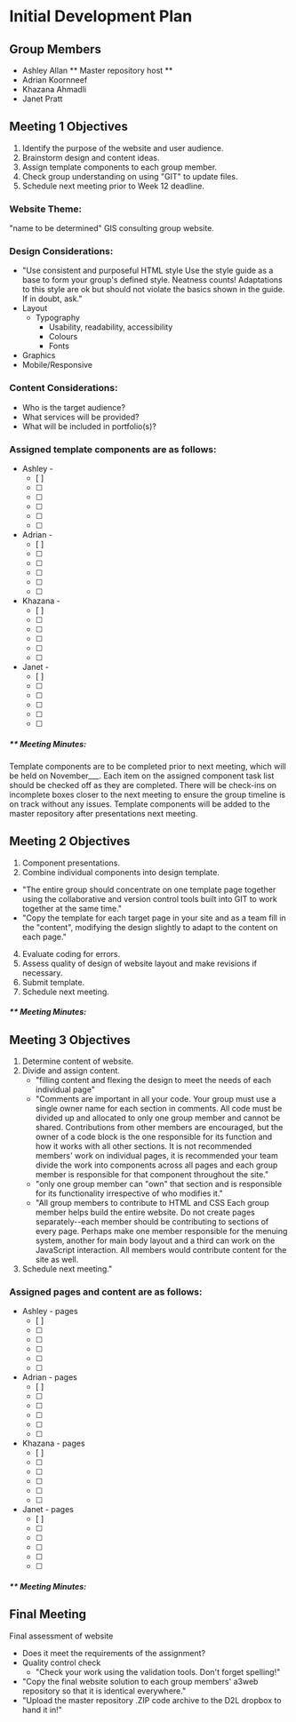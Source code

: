 # Initial Development Plan
## Group Members
- Ashley Allan ** Master repository host **
- Adrian Koornneef
- Khazana Ahmadli
- Janet Pratt

## Meeting 1 Objectives
1. Identify the purpose of the website and user audience.
2. Brainstorm design and content ideas.
3. Assign template components to each group member.
4. Check group understanding on using "GIT" to update files.
5. Schedule next meeting prior to Week 12 deadline.

### Website Theme:
"name to be determined" GIS consulting group website.

### Design Considerations:
- "Use consistent and purposeful HTML style
Use the style guide as a base to form your group's defined style. Neatness counts! Adaptations to this style are 
ok but should not violate the basics shown in the guide. If in doubt, ask."
- Layout
  - Typography
    - Usability, readability, accessibility
    - Colours
    - Fonts
- Graphics
- Mobile/Responsive

### Content Considerations:
- Who is the target audience?
- What services will be provided?
- What will be included in portfolio(s)?

### Assigned template components are as follows:
- Ashley - 
  - [ ]
  - [ ]
  - [ ]
  - [ ]
  - [ ]
  - [ ]
- Adrian - 
  - [ ]
  - [ ]
  - [ ]
  - [ ]
  - [ ]
  - [ ]
- Khazana - 
  - [ ]
  - [ ]
  - [ ]
  - [ ]
  - [ ]
  - [ ]
- Janet - 
  - [ ]
  - [ ]
  - [ ]
  - [ ]
  - [ ]
  - [ ]

##### ** Meeting Minutes:
Template components are to be completed prior to next meeting, which will be held on November___. Each item on the assigned component task list 
should be checked off as they are completed. There will be check-ins on incomplete boxes closer to the next meeting to ensure the group timeline 
is on track without any issues. Template components will be added to the master repository after presentations next meeting.


## Meeting 2 Objectives

1. Component presentations.
2. Combine individual components into design template.
  - "The entire group should concentrate on one template page together using the collaborative and 
version control tools built into GIT to work together at the same time."
  - "Copy the template for each target page in your site and as a team fill in the "content", modifying 
the design slightly to adapt to the content on each page."
4. Evaluate coding for errors.
5. Assess quality of design of website layout and make revisions if necessary.
6. Submit template.
7. Schedule next meeting.

##### ** Meeting Minutes:


## Meeting 3 Objectives
1. Determine content of website.
2. Divide and assign content.
    - "filling content and flexing the design to meet the needs of each individual page"
    - "Comments are important in all your code. Your group must use a single owner name for each section in comments. 
All code must be divided up and allocated to only one group member and cannot be shared. Contributions from other 
members are encouraged, but the owner of a code block is the one responsible for its function and how it works with 
all other sections. It is not recommended members' work on individual pages, it is recommended your team divide the 
work into components across all pages and each group member is responsible for that component throughout the site." 
    - "only one group member can "own" that section and is responsible for its functionality irrespective of who modifies it."
    - "All group members to contribute to HTML and CSS
Each group member helps build the entire website. Do not create pages separately--each member should be contributing 
to sections of every page. Perhaps make one member responsible for the menuing system, another for main body layout and 
a third can work on the JavaScript interaction. All members would contribute content for the site as well.
4. Schedule next meeting."

### Assigned pages and content are as follows:
- Ashley - pages
  - [ ]
  - [ ]
  - [ ]
  - [ ]
  - [ ]
  - [ ]
- Adrian - pages
  - [ ]
  - [ ]
  - [ ]
  - [ ]
  - [ ]
  - [ ]
- Khazana - pages
  - [ ]
  - [ ]
  - [ ]
  - [ ]
  - [ ]
  - [ ]
- Janet - pages
  - [ ]
  - [ ]
  - [ ]
  - [ ]
  - [ ]
  - [ ]

##### ** Meeting Minutes:



## Final Meeting
Final assessment of website
  - Does it meet the requirements of the assignment?
  - Quality control check
      - "Check your work using the validation tools. Don't forget spelling!"
  - "Copy the final website solution to each group members' a3web repository so that it is identical everywhere."
  - "Upload the master repository .ZIP code archive to the D2L dropbox to hand it in!"

